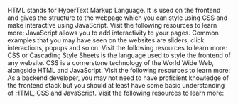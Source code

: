 HTML stands for HyperText Markup Language. It is used on the frontend and gives the structure to the webpage which you can style using CSS and make interactive using JavaScript.
Visit the following resources to learn more:
JavaScript allows you to add interactivity to your pages. Common examples that you may have seen on the websites are sliders, click interactions, popups and so on.
Visit the following resources to learn more:
CSS or Cascading Style Sheets is the language used to style the frontend of any website. CSS is a cornerstone technology of the World Wide Web, alongside HTML and JavaScript.
Visit the following resources to learn more:
As a backend developer, you may not need to have proficient knowledge of the frontend stack but you should at least have some basic understanding of HTML, CSS and JavaScript.
Visit the following resources to learn more:
